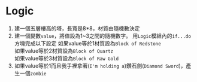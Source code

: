 # Logic

1. 建一個五層樓高的塔，長寬是8*8，材質由隨機數決定
2. 建一個變數`value`，將值設為1~3之間的隨機數字。
   用`Logic`模組內的`if...do`方塊完成以下設定
   如果value等於1材質設為`Block of Redstone`  
   如果value等於2材質設為`Block of Quartz`  
   如果value等於3材質設為`Block of Raw Gold`
3. 如果value等於1而且我手裡拿著(`I'm holding a`)鑽石劍(`Diamond Sword`)，產生一個`zombie`